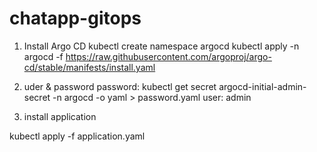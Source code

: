 # chatapp-gitops

1. Install Argo CD
kubectl create namespace argocd
kubectl apply -n argocd -f https://raw.githubusercontent.com/argoproj/argo-cd/stable/manifests/install.yaml

2. uder & password
password:
kubectl get secret argocd-initial-admin-secret -n argocd -o yaml > password.yaml
user:
admin

3. install application

kubectl apply -f application.yaml
